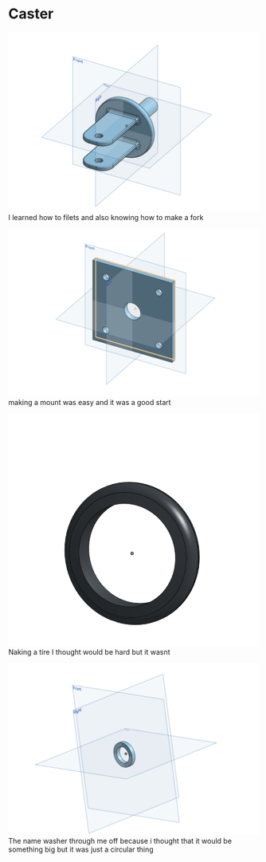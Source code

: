# Caster
![Fork](https://github.com/ayahya70/Caster/raw/master/Fork.PNG)
I learned how to filets and also knowing how to make a fork

![Mount](https://github.com/ayahya70/Caster/raw/master/Mount.PNG)
making a mount was easy and it was a good start

![Tire](https://github.com/ayahya70/Caster/raw/master/Tire.PNG)
Naking a tire I thought would be hard but it wasnt

![washer](https://github.com/ayahya70/Caster/raw/master/washer.PNG)
The name washer through me off because i thought that it would be something big but it was just a circular thing

